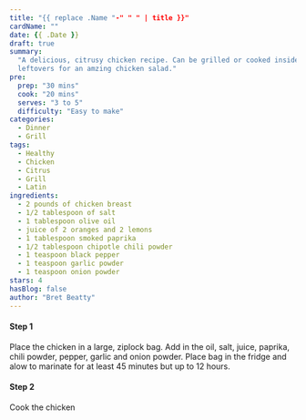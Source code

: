 ```yaml
---
title: "{{ replace .Name "-" " " | title }}"
cardName: ""
date: {{ .Date }}
draft: true
summary:
  "A delicious, citrusy chicken recipe. Can be grilled or cooked inside. Can use the
  leftovers for an amzing chicken salad."
pre:
  prep: "30 mins"
  cook: "20 mins"
  serves: "3 to 5"
  difficulty: "Easy to make"
categories:
  - Dinner
  - Grill
tags:
  - Healthy
  - Chicken
  - Citrus
  - Grill
  - Latin
ingredients:
  - 2 pounds of chicken breast
  - 1/2 tablespoon of salt
  - 1 tablespoon olive oil
  - juice of 2 oranges and 2 lemons
  - 1 tablespoon smoked paprika
  - 1/2 tablespoon chipotle chili powder
  - 1 teaspoon black pepper
  - 1 teaspoon garlic powder
  - 1 teaspoon onion powder
stars: 4
hasBlog: false
author: "Bret Beatty"
---
```


#### Step 1

Place the chicken in a large, ziplock bag. Add in the oil, salt, juice, paprika,
chili powder, pepper, garlic and onion powder. Place bag in the fridge and alow to
marinate for at least 45 minutes but up to 12 hours.

#### Step 2

Cook the chicken
